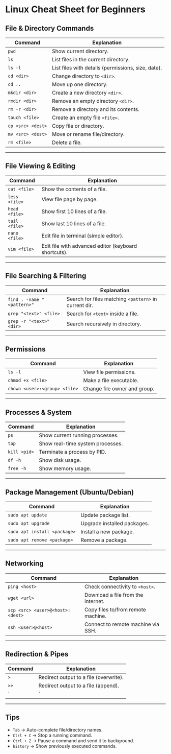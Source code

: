 # Linux Cheat Sheet for Beginners

## File & Directory Commands
| Command | Explanation |
|---------|-------------|
| `pwd` | Show current directory. |
| `ls` | List files in the current directory. |
| `ls -l` | List files with details (permissions, size, date). |
| `cd <dir>` | Change directory to `<dir>`. |
| `cd ..` | Move up one directory. |
| `mkdir <dir>` | Create a new directory `<dir>`. |
| `rmdir <dir>` | Remove an empty directory `<dir>`. |
| `rm -r <dir>` | Remove a directory and its contents. |
| `touch <file>` | Create an empty file `<file>`. |
| `cp <src> <dest>` | Copy file or directory. |
| `mv <src> <dest>` | Move or rename file/directory. |
| `rm <file>` | Delete a file. |

---

## File Viewing & Editing
| Command | Explanation |
|---------|-------------|
| `cat <file>` | Show the contents of a file. |
| `less <file>` | View file page by page. |
| `head <file>` | Show first 10 lines of a file. |
| `tail <file>` | Show last 10 lines of a file. |
| `nano <file>` | Edit file in terminal (simple editor). |
| `vim <file>` | Edit file with advanced editor (keyboard shortcuts). |

---

## File Searching & Filtering
| Command | Explanation |
|---------|-------------|
| `find . -name "<pattern>"` | Search for files matching `<pattern>` in current dir. |
| `grep "<text>" <file>` | Search for `<text>` inside a file. |
| `grep -r "<text>" <dir>` | Search recursively in directory. |

---

## Permissions
| Command | Explanation |
|---------|-------------|
| `ls -l` | View file permissions. |
| `chmod +x <file>` | Make a file executable. |
| `chown <user>:<group> <file>` | Change file owner and group. |

---

## Processes & System
| Command | Explanation |
|---------|-------------|
| `ps` | Show current running processes. |
| `top` | Show real-time system processes. |
| `kill <pid>` | Terminate a process by PID. |
| `df -h` | Show disk usage. |
| `free -h` | Show memory usage. |

---

## Package Management (Ubuntu/Debian)
| Command | Explanation |
|---------|-------------|
| `sudo apt update` | Update package list. |
| `sudo apt upgrade` | Upgrade installed packages. |
| `sudo apt install <package>` | Install a new package. |
| `sudo apt remove <package>` | Remove a package. |

---

## Networking
| Command | Explanation |
|---------|-------------|
| `ping <host>` | Check connectivity to `<host>`. |
| `wget <url>` | Download a file from the internet. |
| `scp <src> <user>@<host>:<dest>` | Copy files to/from remote machine. |
| `ssh <user>@<host>` | Connect to remote machine via SSH. |

---

## Redirection & Pipes
| Command | Explanation |
|---------|-------------|
| `>` | Redirect output to a file (overwrite). |
| `>>` | Redirect output to a file (append). |
| `|` | Pipe output of one command to another. |

---

## Tips
- `Tab` → Auto-complete file/directory names.  
- `Ctrl + C` → Stop a running command.  
- `Ctrl + Z` → Pause a command and send it to background.  
- `history` → Show previously executed commands.  
